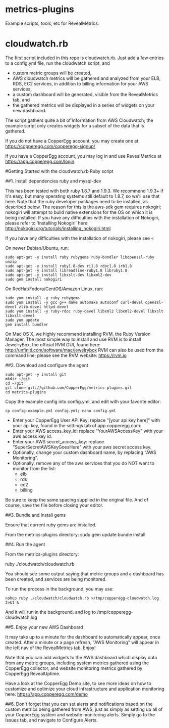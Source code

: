 metrics-plugins
===========================

Example scripts, tools, etc for RevealMetrics.

cloudwatch.rb
=============

The first script included in this repo is cloudwatch.rb. Just add a few entries to a config.yml file, run the cloudwatch script, and
  - custom metric groups will be created,
  - AWS cloudwatch metrics will be gathered and analyzed from your ELB, RDS, EC2 services, in addition to billing information for your AWS services,
  - a custom dashboard will be generated, visible from the RevealMetrics tab, and
  - the gathered metrics will be displayed in a series of widgets on your new dashboard.

The script gathers quite a bit of information from AWS Cloudwatch; the example script only creates widgets for a subset of the data that is gathered.

If you do not have a CopperEgg account, you may create one at <https://copperegg.com/copperegg-signup/>

If you have a CopperEgg account, you may log in and use RevealMetrics at <https://app.copperegg.com/login>

#Getting Started with the cloudwatch.rb Ruby script

##1. Install dependencies ruby and mysql-dev

This has been tested with both ruby 1.8.7 and 1.9.3.  We recommend 1.9.3+ if it's easy,
but many operating systems still default to 1.8.7, so we'll use that here.
Note that the ruby developer packages need to be installed, as described below. The reason for this is the aws-sdk gem requires nokogiri; nokogiri will attempt to build native extensions for the OS on which it is being installed.
If you have any difficulties with the installation of Nokogiri, please refer to 'Installing Nokogiri' here: <http://nokogiri.org/tutorials/installing_nokogiri.html>


If you have any difficulties with the installation of nokogiri, please see <


On newer Debian/Ubuntu, run:

    sudo apt-get -y install ruby rubygems ruby-bundler libopenssl-ruby unzip
    sudo apt-get -y install ruby1.8-dev ri1.8 rdoc1.8 irb1.8
    sudo apt-get -y install libreadline-ruby1.8 libruby1.8
    sudo apt-get -y install libxslt-dev libxml2-dev
    sudo gem install nokogiri

On RedHat/Fedora/CentOS/Amazon Linux, run:

    sudo yum install -y ruby rubygems
    sudo yum install -y gcc g++ make automake autoconf curl-devel openssl-devel zlib-devel httpd-devel
    sudo yum install -y ruby-rdoc ruby-devel libxml2 libxml2-devel libxslt libxslt-devel
    sudo yum update
    gem install bundler

On Mac OS X, we highly recommend installing RVM, the Ruby Version Manager. The most simple way to install and use RVM is to install JewelryBox, the official RVM GUI, found here: <http://unfiniti.com/software/mac/jewelrybox>
RVM can also be used from the command line; please see the RVM website: <https://rvm.io>

##2. Download and configure the agent

    sudo apt-get -y install git
    mkdir ~/git
    cd ~/git
    git clone git://github.com/CopperEgg/metrics-plugins.git
    cd metrics-plugins

Copy the example config into config.yml, and edit with your favorite editor:

    cp config-example.yml config.yml; nano config.yml

  - Enter your CopperEgg User API Key:  replace "[your api key here]" with your api key, found in the settings tab of app.copperegg.com.
  - Enter your AWS access_key_id: replace "YourAWSAccessKey" with your aws access key id.
  - Enter your AWS secret_access_key: replace "SuperSecretAWSKeyGoesHere" with your aws secret access key.
  - Optionally, change your custom dashboard name, by replacing "AWS Monitoring".
  - Optionally, remove any of the aws services that you do NOT want to monitor from the list:
    - elb
    - rds
    - ec2
    - billing

Be sure to keep the same spacing supplied in the original file.
And of course, save the file before closing your editor.


##3. Bundle and Install gems

Ensure that current ruby gems are installed.

From the metrics-plugins directory:
    sudo gem update
    bundle install

##4. Run the agent

From the metrics-plugins directory:

  ruby ./cloudwatch/cloudwatch.rb

You should see some output saying that metric groups and a dashboard has been created, and services are being monitored.

To run the process in the background, you may use:

    nohup ruby ./cloudwatch/cloudwatch.rb >/tmp/copperegg-cloudwatch.log 2>&1 &

And it will run in the background, and log to /tmp/copperegg-cloudwatch.log


##5. Enjoy your new AWS Dashboard

It may take up to a minute for the dashboard to automatically appear, once created.
After a minute or a page refresh, "AWS Monitoring" will appear in the left nav of the RevealMetrics tab.  Enjoy!

Note that you can add widgets to the AWS dashboard which display data from any metric groups, including system metrics gathered using the CopperEgg collector, and website monitoring metrics gathered by CopperEgg RevealUptime.

Have a look at the CopperEgg Demo site, to see more ideas on how to customize and optimize your cloud infrastructure and application monitoring here: <https://app.copperegg.com/demo>


##6. Don't forget that you can set alerts and notifications based on the custom metrics being gathered from AWS, just as simply as setting up all of your CopperEgg system and website monitoring alerts. Simply go to the Issues tab, and navigate to Configure Alerts.



